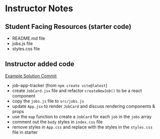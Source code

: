 # Instructor Notes

## Student Facing Resources (starter code)

- README.md file
- jobs.js file
- styles.css file

## Instructor added code

[Example Solution Commit](https://github.com/CSI-Tech-Talent-Pipeline/Summer-2023-preinternship/commit/e2a837c1784702c6a7d72c4db27d700d044577d2)

- job-app-tracker (from `npm create vite@latest`)
- create `JobCard.jsx` file and refactor `createNewJob()` to be a react component
- copy the `jobs.js` file to `src/jobs.js`
- update `App.jsx` to render `JobCard` and discuss rendering components & props
- use the `map` function to create a `JobCard` for each `job` in the `jobs` array
- comment out the `body` styles in `index.css` file
- remove styles in `App.css` and replace with the styles in the `styles.css` file in starter
